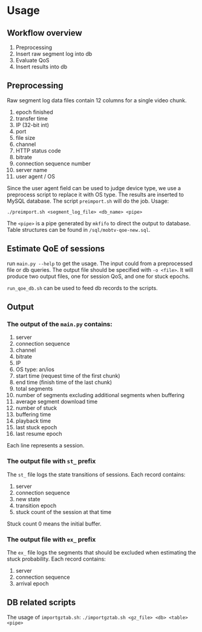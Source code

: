 Usage
======================================

Workflow overview
-----------------

1. Preprocessing
2. Insert raw segment log into db
3. Evaluate QoS
4. Insert results into db

Preprocessing
-------------
Raw segment log data files contain 12 columns for a single video chunk.

1. epoch finished
2. transfer time
3. IP (32-bit int)
4. port
5. file size
6. channel
7. HTTP status code
9. bitrate
10. connection sequence number
11. server name
12. user agent / OS

Since the user agent field can be used to judge device type, we use a preprocess script to replace it with OS type.  The results are inserted to MySQL database.  The script `preimport.sh` will do the job.  Usage:

`./preimport.sh <segment_log_file> <db_name> <pipe>`

The `<pipe>` is a pipe generated by `mkfifo` to direct the output to database.  Table structures can be found in `/sql/mobtv-qoe-new.sql`.

Estimate QoE of sessions
------------------------

run `main.py --help` to get the usage.
The input could from a preprocessed file or db queries.  The output file should be specified with `-o <file>`.  It will produce two output files, one for session QoS, and one for stuck epochs.

`run_qoe_db.sh` can be used to feed db records to the scripts.

Output
------

### The output of the `main.py` contains:

1. server
2. connection sequence
3. channel
4. bitrate
5. IP
6. OS type: an/ios
7. start time (request time of the first chunk)
8. end time (finish time of the last chunk)
9. total segments
10. number of segments excluding additional segments when buffering
11. average segment download time
12. number of stuck
13. buffering time
14. playback time
15. last stuck epoch
16. last resume epoch

Each line represents a session.

### The output file with `st_` prefix

The `st_` file logs the state transitions of sessions.
Each record contains:

1. server
2. connection sequence
3. new state
4. transition epoch
5. stuck count of the session at that time

Stuck count 0 means the initial buffer.

### The output file with `ex_` prefix

The `ex_` file logs the segments that should be excluded when estimating the
stuck probability.  Each record contains:

1. server
2. connection sequence
3. arrival epoch

DB related scripts
------------------

The usage of `importgztab.sh`:
`./importgztab.sh <gz_file> <db> <table> <pipe>`

